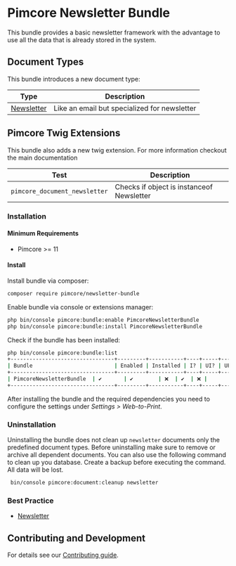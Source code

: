 # Pimcore Newsletter Bundle
This bundle provides a basic newsletter framework with the advantage to use all the data that is already stored in the system.

## Document Types
This bundle introduces a new document type:

| Type                                             | Description                                   | 
|--------------------------------------------------|-----------------------------------------------|
| [Newsletter](./doc/05_Newsletter_Documents) | Like an email but specialized for newsletter |

## Pimcore Twig Extensions
This bundle also adds a new twig extension. For more information checkout the main documentation

| Test                      | Description                                                                      |
|---------------------------|----------------------------------------------------------------------------------|
| `pimcore_document_newsletter`          | Checks if object is instanceof Newsletter                  |


### Installation
#### Minimum Requirements
* Pimcore >= 11

#### Install
Install bundle via composer:
```bash 
composer require pimcore/newsletter-bundle
```
Enable bundle via console or extensions manager:
```bash
php bin/console pimcore:bundle:enable PimcoreNewsletterBundle
php bin/console pimcore:bundle:install PimcoreNewsletterBundle
```

Check if the bundle has been installed:
```bash
php bin/console pimcore:bundle:list
+---------------------------------+---------+-----------+----+-----+-----+
| Bundle                          | Enabled | Installed | I? | UI? | UP? |
+---------------------------------+---------+-----------+----+-----+-----+
| PimcoreNewsletterBundle  | ✔       | ✔        | ❌  | ✔  | ❌ |
+---------------------------------+---------+-----------+----+-----+-----+
```

After installing the bundle and the required dependencies you need to configure the settings under *Settings >  Web-to-Print*.


### Uninstallation
Uninstalling the bundle does not clean up `newsletter` documents only the predefined document types. Before uninstalling make sure to remove or archive all dependent documents.
You can also use the following command to clean up you database. Create a backup before executing the command. All data will be lost.

```bash
 bin/console pimcore:document:cleanup newsletter
```

### Best Practice

- [Newsletter](./doc/19_Newsletter.md)

## Contributing and Development

For details see our [Contributing guide](./CONTRIBUTING.md).